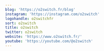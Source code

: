 ```yaml
---
blog: 'https://o2switch.fr/blog'
instagram: 'https://instagram.com/o2switch'
logohandle: o2switchfr
sort: o2switch
title: o2switch
twitter: o2switch
website: 'https://www.o2switch.fr/'
youtube: 'https://youtube.com/@o2switch'
---
```


